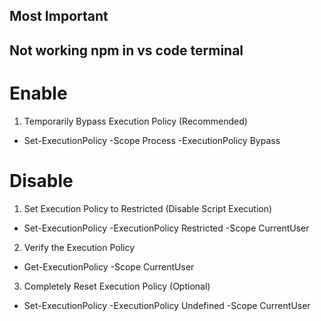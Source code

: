 ## Most Important

## Not working npm in vs code terminal

# Enable
1. Temporarily Bypass Execution Policy (Recommended)
- Set-ExecutionPolicy -Scope Process -ExecutionPolicy Bypass

# Disable
1. Set Execution Policy to Restricted (Disable Script Execution)
- Set-ExecutionPolicy -ExecutionPolicy Restricted -Scope CurrentUser

2. Verify the Execution Policy
- Get-ExecutionPolicy -Scope CurrentUser

3. Completely Reset Execution Policy (Optional)
- Set-ExecutionPolicy -ExecutionPolicy Undefined -Scope CurrentUser
